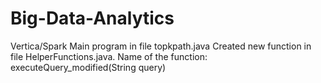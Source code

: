 # Big-Data-Analytics
Vertica/Spark
Main program in file topkpath.java
Created new function in file HelperFunctions.java. Name of the function: executeQuery_modified(String query)
